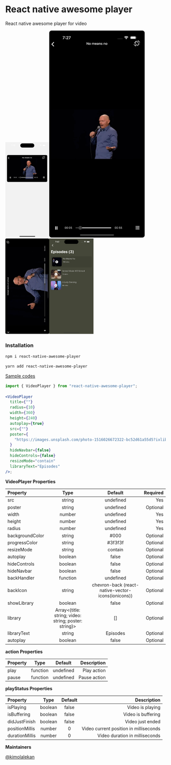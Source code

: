 # React native awesome player

React native awesome player for video

<img src="/screenshots/1.png" height="300px"><img src="/screenshots/2.png" width="300px">
<img src="/screenshots/3.png" height="300px"><img src="/screenshots/4.png" height="300px">

### Installation

```sh
npm i react-native-awesome-player
```

```sh
yarn add react-native-awesome-player
```

[Sample codes](/samples)

```jsx
import { VideoPlayer } from "react-native-awesome-player";

<VideoPlayer
  title={""}
  radius={10}
  width={360}
  height={240}
  autoplay={true}
  src={""}
  poster={
    "https://images.unsplash.com/photo-1516026672322-bc52d61a55d5?ixlib=rb-4.0.3&ixid=M3wxMjA3fDB8MHxzZWFyY2h8MTB8fHN1bnNldCUyMGFmcmljYXxlbnwwfHwwfHx8MA%3D%3D&auto=format&fit=crop&w=200&q=60"
  }
  hideNavbar={false}
  hideControls={false}
  resizeMode="contain"
  libraryText="Episodes"
/>;
```

**VideoPlayer Properties**

| Property        |                         Type                          |                      Default                       | Required |
| :-------------- | :---------------------------------------------------: | :------------------------------------------------: | -------: |
| src             |                        string                         |                     undefined                      |      Yes |
| poster          |                        string                         |                     undefined                      | Optional |
| width           |                        number                         |                     undefined                      |      Yes |
| height          |                        number                         |                     undefined                      |      Yes |
| radius          |                        number                         |                     undefined                      |      Yes |
| backgroundColor |                        string                         |                        #000                        | Optional |
| progressColor   |                        string                         |                      #3f3f3f                       | Optional |
| resizeMode      |                        string                         |                      contain                       | Optional |
| autoplay        |                        boolean                        |                       false                        | Optional |
| hideControls    |                        boolean                        |                       false                        | Optional |
| hideNavbar      |                        boolean                        |                       false                        | Optional |
| backHandler     |                       function                        |                     undefined                      | Optional |
| backIcon        |                        string                         | chevron-back (react-native-vector-icons(ionicons)) | Optional |
| showLibrary     |                        boolean                        |                       false                        | Optional |
| library         | Array<{title: string; video: string; poster: string}> |                         []                         | Optional |
| libraryText     |                        string                         |                      Episodes                      | Optional |
| autoplay        |                        boolean                        |                       false                        | Optional |

**action Properties**

| Property |   Type   |  Default  |  Description |
| :------- | :------: | :-------: | -----------: |
| play     | function | undefined |  Play action |
| pause    | function | undefined | Pause action |

**playStatus Properties**

| Property       |  Type   | Default |                            Description |
| :------------- | :-----: | :-----: | -------------------------------------: |
| isPlaying      | boolean |  false  |                       Video is playing |
| isBuffering    | boolean |  false  |                     Video is buffering |
| didJustFinish  | boolean |  false  |                       Video just ended |
| positionMillis | number  |    0    | Video current position in milliseconds |
| durationMillis | number  |    0    |         Video duration in milliseconds |

**Maintainers**

[@kimolalekan](https://github.com/kimolalekan)
